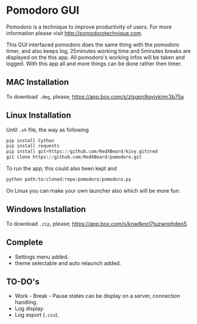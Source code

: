 Pomodoro GUI
============
Pomodoro is a technique to improve productivity of users. For more information please visit http://pomodorotechnique.com.

This GUI interfaced pomodoro does the same thing with the pomodoro timer, and also keeps log, 25minutes working time and 5minutes breaks are displayed on the this app. All pomodoro's working infos will be taken and logged. With this app all and more things can be done rather then timer.

MAC Installation
----------------
To download <code>.dmg</code>, please; https://app.box.com/s/zlsgpn9qvivkimr3b75a 

Linux Installation
------------------
Until <code>.sh</code> file, the way as following
```python
pip install Cython
pip install requests
pip install git+https://github.com/RedXBeard/kivy.git@red
git clone https://github.com/RedXBeard/pomodoro.git
```
To run the app; this could also been kept and 
```python
python path/to/cloned/repo/pomodoro/pomodoro.py
```
On Linux you can make your own launcher also which will be more fun.

Windows Installation
--------------------
To download <code>.zip</code>, please; https://app.box.com/s/knadkncl7tuzwnphdeo5 

Complete
--------
- Settings menu added.
- theme selectable and auto relaunch added.

TO-DO's
-------
- Work - Break - Pause states can be display on a server, connection handling.
- Log display.
- Log export (<code>.csv</code>).

